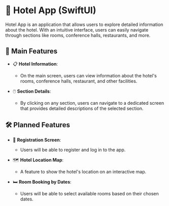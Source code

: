 # 🏨 Hotel App (SwiftUI)

Hotel App is an application that allows users to explore detailed information about the hotel. With an intuitive interface, users can easily navigate through sections like rooms, conference halls, restaurants, and more.

## 🚀 Main Features

- 📋 **Hotel Information**:
  - On the main screen, users can view information about the hotel's rooms, conference halls, restaurant, and other facilities.

- 🖱️ **Section Details**:
  - By clicking on any section, users can navigate to a dedicated screen that provides detailed descriptions of the selected section.

## 🛠️ Planned Features

- 🔐 **Registration Screen**:
  - Users will be able to register and log in to the app.

- 🗺️ **Hotel Location Map**:
  - A feature to show the hotel's location on an interactive map.

- 🛏️ **Room Booking by Dates**:
  - Users will be able to select available rooms based on their chosen dates.
